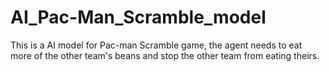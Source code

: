 # AI_Pac-Man_Scramble_model
This is a AI model for Pac-man Scramble game, the agent needs to eat more of the other team's beans and stop the other team from eating theirs.
